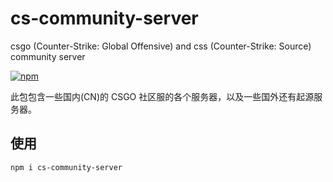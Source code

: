 # cs-community-server
csgo (Counter-Strike: Global Offensive) and css (Counter-Strike: Source) community server

[![npm](https://img.shields.io/npm/v/cs-community-server?style=flat-square)](https://www.npmjs.com/package/cs-community-server)

此包包含一些国内(CN)的 CSGO 社区服的各个服务器，以及一些国外还有起源服务器。

## 使用

```bash
npm i cs-community-server
```